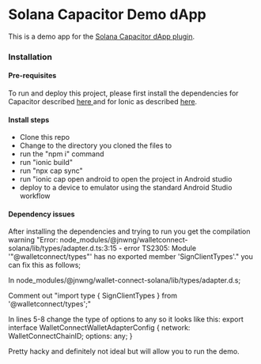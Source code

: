 <h1>Solana Capacitor Demo dApp</h1>
<p>This is a demo app for the <a href="https://github.com/nolsonlabs/solana-capacitor-dapp">Solana Capacitor dApp plugin</a>.</p>
<h3>Installation</h3>
<h4>Pre-requisites</h4>
<p>To run and deploy this project, please first install the dependencies for Capacitor described <a href="https://capacitorjs.com/docs/getting-started/environment-setup#android-requirements">here </a> and for Ionic as described <a href="https://ionicframework.com/docs/intro/cli">here</a>.

<h4>Install steps</h4>
<ul>
    <li>Clone this repo</li>
    <li>Change to the directory you cloned the files to</li>
    <li>run the "npm i" command</li>
    <li>run "ionic build"</li>
    <li>run "npx cap sync"</li>
    <li>run "ionic cap open android to open the project in Android studio</li>
    <li>deploy to a device to emulator using the standard Android Studio workflow</li>
</ul>

<h4>Dependency issues</h4>
<p>After installing the dependencies and trying to run you get the compilation warning "Error: node_modules/@jnwng/walletconnect-solana/lib/types/adapter.d.ts:3:15 - error TS2305: Module '"@walletconnect/types"' has no exported member 'SignClientTypes'." you can fix this as follows;</p>

<p>In node_modules/@jnwng/wallet-connect-solana/lib/types/adapter.d.s;</p>
<p> Comment out "import type { SignClientTypes } from '@walletconnect/types';"</p>
<p>In lines 5-8 change the type of options to any so it looks like this: export interface WalletConnectWalletAdapterConfig { network: WalletConnectChainID; options: any;
}</p>
<p>Pretty hacky and definitely not ideal but will allow you to run the demo.</p>
